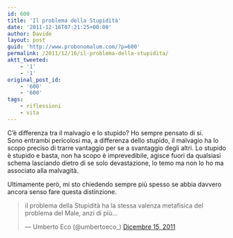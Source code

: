 ```yaml
---
id: 600
title: 'Il problema della Stupidità'
date: '2011-12-16T07:21:25+00:00'
author: Davide
layout: post
guid: 'http://www.probonomalum.com/?p=600'
permalink: /2011/12/16/il-problema-della-stupidita/
aktt_tweeted:
    - '1'
    - '1'
original_post_id:
    - '600'
    - '600'
tags:
    - riflessioni
    - vita
---
```


C’è differenza tra il malvagio e lo stupido? Ho sempre pensato di si.  
Sono entrambi pericolosi ma, a differenza dello stupido, il malvagio ha lo scopo preciso di trarre vantaggio per se a svantaggio degli altri. Lo stupido è stupido e basta, non ha scopo è imprevedibile, agisce fuori da qualsiasi schema lasciando dietro di se solo devastazione, lo temo ma non lo ho ma associato alla malvagità.

Ultimamente però, mi sto chiedendo sempre più spesso se abbia davvero ancora senso fare questa distinzione.

> il problema della Stupidità ha la stessa valenza metafisica del problema del Male, anzi di più…
> 
> — Umberto Eco (@umbertoeco\_) [Dicembre 15, 2011](https://twitter.com/umbertoeco_/status/147441943515901952)
